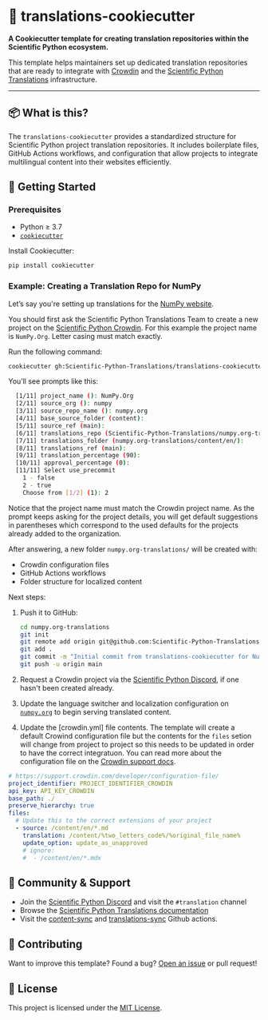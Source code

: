 # 🧩 translations-cookiecutter

**A Cookiecutter template for creating translation repositories within the Scientific Python ecosystem.**

This template helps maintainers set up dedicated translation repositories that are ready to integrate with [Crowdin](https://crowdin.com/) and the [Scientific Python Translations](https://scientific-python-translations.github.io/) infrastructure.

---

## 📦 What is this?

The `translations-cookiecutter` provides a standardized structure for Scientific Python project translation repositories. It includes boilerplate files, GitHub Actions workflows, and configuration that allow projects to integrate multilingual content into their websites efficiently.

## 🚀 Getting Started

### Prerequisites

- Python ≥ 3.7
- [`cookiecutter`](https://cookiecutter.readthedocs.io/en/latest/installation.html)

Install Cookiecutter:

```bash
pip install cookiecutter
```

### Example: Creating a Translation Repo for NumPy

Let’s say you're setting up translations for the [NumPy website](https://numpy.org/).

You should first ask the Scientific Python Translations Team to create a new project on the [Scientific Python Crowdin](https://scientific-python.crowdin.com/u). For this example the project name is `NumPy.Org`. Letter casing must match exactly.

Run the following command:

```bash
cookiecutter gh:Scientific-Python-Translations/translations-cookiecutter
```

You’ll see prompts like this:

```bash
  [1/11] project_name (): NumPy.Org
  [2/11] source_org (): numpy
  [3/11] source_repo_name (): numpy.org
  [4/11] base_source_folder (content):
  [5/11] source_ref (main):
  [6/11] translations_repo (Scientific-Python-Translations/numpy.org-translations):
  [7/11] translations_folder (numpy.org-translations/content/en/):
  [8/11] translations_ref (main):
  [9/11] translation_percentage (90):
  [10/11] approval_percentage (0):
  [11/11] Select use_precommit
    1 - false
    2 - true
    Choose from [1/2] (1): 2
```

Notice that the project name must match the Crowdin project name. As the prompt keeps asking for
the project details, you will get default suggestions in parentheses which correspond to the used
defaults for the projects already added to the organization.

After answering, a new folder `numpy.org-translations/` will be created with:

- Crowdin configuration files
- GitHub Actions workflows
- Folder structure for localized content

Next steps:

1. Push it to GitHub:

   ```bash
   cd numpy.org-translations
   git init
   git remote add origin git@github.com:Scientific-Python-Translations/numpy.org-translations.git
   git add .
   git commit -m "Initial commit from translations-cookiecutter for NumPy.Org website"
   git push -u origin main
   ```

2. Request a Crowdin project via the [Scientific Python Discord](https://scientific-python.org/community/), if one hasn't been created already.

3. Update the language switcher and localization configuration on [`numpy.org`](https://github.com/numpy/numpy.org) to begin serving translated content.

4. Update the [crowdin.yml] file contents. The template will create a default Crowind configuration file
   but the contents for the `files` setion will change from project to project so this needs to be updated
   in order to have the correct integratuon. You can read more about the configuration file on the [Crowdin support docs](https://support.crowdin.com/developer/configuration-file/).

```yaml
# https://support.crowdin.com/developer/configuration-file/
project_identifier: PROJECT_IDENTIFIER_CROWDIN
api_key: API_KEY_CROWDIN
base_path: ./
preserve_hierarchy: true
files:
  # Update this to the correct extensions of your project
  - source: /content/en/*.md
    translation: /content/%two_letters_code%/%original_file_name%
    update_option: update_as_unapproved
    # ignore:
    #  - /content/en/*.mdx
```

## 🙌 Community & Support

- Join the [Scientific Python Discord](https://scientific-python.org/community/) and visit the `#translation` channel
- Browse the [Scientific Python Translations documentation](https://scientific-python-translations.github.io/docs/)
- Visit the [content-sync](https://github.com/Scientific-Python-Translations/content-sync) and [translations-sync](https://github.com/Scientific-Python-Translations/translations-sync) Github actions.

## 🤝 Contributing

Want to improve this template? Found a bug? [Open an issue](https://github.com/Scientific-Python-Translations/translations-cookiecutter/issues) or pull request!

## 📄 License

This project is licensed under the [MIT License](LICENSE).
